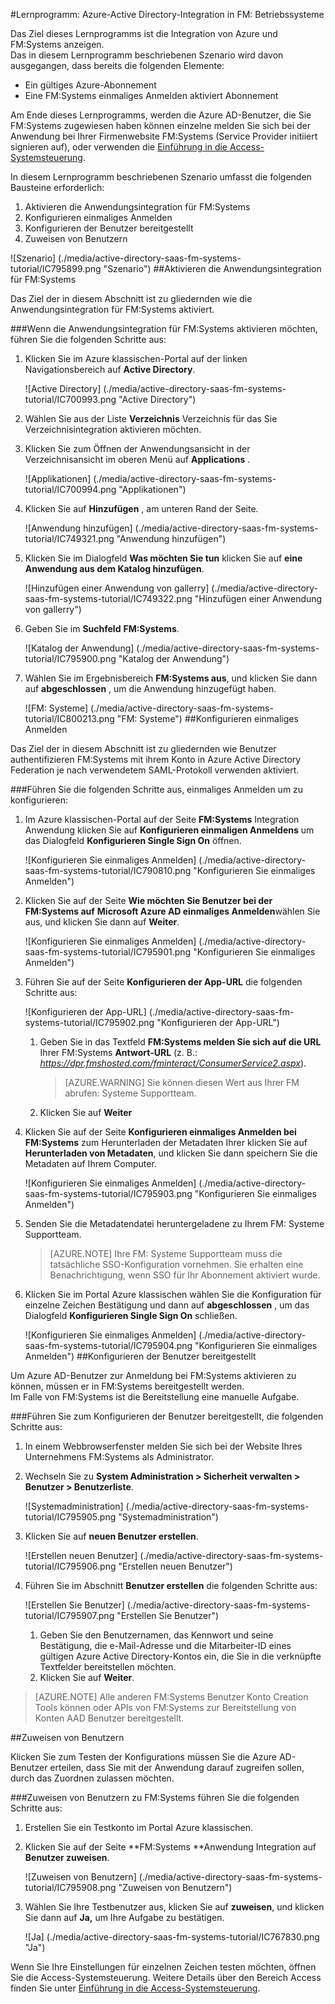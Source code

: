 <properties 
    pageTitle="Lernprogramm: Azure-Active Directory-Integration in FM: Systeme | Microsoft Azure" 
    description="Informationen zum Verwenden von FM: Systeme mit Azure Active Directory aktivieren einmaliges Anmelden, automatisierte Bereitstellung und mehr!" 
    services="active-directory" 
    authors="jeevansd"  
    documentationCenter="na" 
    manager="femila"/>
<tags 
    ms.service="active-directory" 
    ms.devlang="na" 
    ms.topic="article" 
    ms.tgt_pltfrm="na" 
    ms.workload="identity" 
    ms.date="09/29/2016" 
    ms.author="jeedes" />

#<a name="tutorial-azure-active-directory-integration-with-fm-systems"></a>Lernprogramm: Azure-Active Directory-Integration in FM: Betriebssysteme
  
Das Ziel dieses Lernprogramms ist die Integration von Azure und FM:Systems anzeigen.  
Das in diesem Lernprogramm beschriebenen Szenario wird davon ausgegangen, dass bereits die folgenden Elemente:

-   Ein gültiges Azure-Abonnement
-   Eine FM:Systems einmaliges Anmelden aktiviert Abonnement
  
Am Ende dieses Lernprogramms, werden die Azure AD-Benutzer, die Sie FM:Systems zugewiesen haben können einzelne melden Sie sich bei der Anwendung bei Ihrer Firmenwebsite FM:Systems (Service Provider initiiert signieren auf), oder verwenden die [Einführung in die Access-Systemsteuerung](active-directory-saas-access-panel-introduction.md).
  
In diesem Lernprogramm beschriebenen Szenario umfasst die folgenden Bausteine erforderlich:

1.  Aktivieren die Anwendungsintegration für FM:Systems
2.  Konfigurieren einmaliges Anmelden
3.  Konfigurieren der Benutzer bereitgestellt
4.  Zuweisen von Benutzern

![Szenario] (./media/active-directory-saas-fm-systems-tutorial/IC795899.png "Szenario")
##<a name="enabling-the-application-integration-for-fmsystems"></a>Aktivieren die Anwendungsintegration für FM:Systems
  
Das Ziel der in diesem Abschnitt ist zu gliedernden wie die Anwendungsintegration für FM:Systems aktiviert.

###<a name="to-enable-the-application-integration-for-fmsystems-perform-the-following-steps"></a>Wenn die Anwendungsintegration für FM:Systems aktivieren möchten, führen Sie die folgenden Schritte aus:

1.  Klicken Sie im Azure klassischen-Portal auf der linken Navigationsbereich auf **Active Directory**.

    ![Active Directory] (./media/active-directory-saas-fm-systems-tutorial/IC700993.png "Active Directory")

2.  Wählen Sie aus der Liste **Verzeichnis** Verzeichnis für das Sie Verzeichnisintegration aktivieren möchten.

3.  Klicken Sie zum Öffnen der Anwendungsansicht in der Verzeichnisansicht im oberen Menü auf **Applications** .

    ![Applikationen] (./media/active-directory-saas-fm-systems-tutorial/IC700994.png "Applikationen")

4.  Klicken Sie auf **Hinzufügen** , am unteren Rand der Seite.

    ![Anwendung hinzufügen] (./media/active-directory-saas-fm-systems-tutorial/IC749321.png "Anwendung hinzufügen")

5.  Klicken Sie im Dialogfeld **Was möchten Sie tun** klicken Sie auf **eine Anwendung aus dem Katalog hinzufügen**.

    ![Hinzufügen einer Anwendung von gallerry] (./media/active-directory-saas-fm-systems-tutorial/IC749322.png "Hinzufügen einer Anwendung von gallerry")

6.  Geben Sie im **Suchfeld** **FM:Systems**.

    ![Katalog der Anwendung] (./media/active-directory-saas-fm-systems-tutorial/IC795900.png "Katalog der Anwendung")

7.  Wählen Sie im Ergebnisbereich **FM:Systems aus**, und klicken Sie dann auf **abgeschlossen** , um die Anwendung hinzugefügt haben.

    ![FM: Systeme] (./media/active-directory-saas-fm-systems-tutorial/IC800213.png "FM: Systeme")
##<a name="configuring-single-sign-on"></a>Konfigurieren einmaliges Anmelden
  
Das Ziel der in diesem Abschnitt ist zu gliedernden wie Benutzer authentifizieren FM:Systems mit ihrem Konto in Azure Active Directory Federation je nach verwendetem SAML-Protokoll verwenden aktiviert.

###<a name="to-configure-single-sign-on-perform-the-following-steps"></a>Führen Sie die folgenden Schritte aus, einmaliges Anmelden um zu konfigurieren:

1.  Im Azure klassischen-Portal auf der Seite **FM:Systems** Integration Anwendung klicken Sie auf **Konfigurieren einmaligen Anmeldens** um das Dialogfeld **Konfigurieren Single Sign On** öffnen.

    ![Konfigurieren Sie einmaliges Anmelden] (./media/active-directory-saas-fm-systems-tutorial/IC790810.png "Konfigurieren Sie einmaliges Anmelden")

2.  Klicken Sie auf der Seite **Wie möchten Sie Benutzer bei der FM:Systems auf** **Microsoft Azure AD einmaliges Anmelden**wählen Sie aus, und klicken Sie dann auf **Weiter**.

    ![Konfigurieren Sie einmaliges Anmelden] (./media/active-directory-saas-fm-systems-tutorial/IC795901.png "Konfigurieren Sie einmaliges Anmelden")

3.  Führen Sie auf der Seite **Konfigurieren der App-URL** die folgenden Schritte aus:

    ![Konfigurieren der App-URL] (./media/active-directory-saas-fm-systems-tutorial/IC795902.png "Konfigurieren der App-URL")

    1.  Geben Sie in das Textfeld **FM:Systems melden Sie sich auf die URL** Ihrer FM:Systems **Antwort-URL** (z. B.: *https://dpr.fmshosted.com/fminteract/ConsumerService2.aspx*).  

        >[AZURE.WARNING] Sie können diesen Wert aus Ihrer FM abrufen: Systeme Supportteam.

    2.  Klicken Sie auf **Weiter**

4.  Klicken Sie auf der Seite **Konfigurieren einmaliges Anmelden bei FM:Systems** zum Herunterladen der Metadaten Ihrer klicken Sie auf **Herunterladen von Metadaten**, und klicken Sie dann speichern Sie die Metadaten auf Ihrem Computer.

    ![Konfigurieren Sie einmaliges Anmelden] (./media/active-directory-saas-fm-systems-tutorial/IC795903.png "Konfigurieren Sie einmaliges Anmelden")

5.  Senden Sie die Metadatendatei heruntergeladene zu Ihrem FM: Systeme Supportteam.

    >[AZURE.NOTE] Ihre FM: Systeme Supportteam muss die tatsächliche SSO-Konfiguration vornehmen.
Sie erhalten eine Benachrichtigung, wenn SSO für Ihr Abonnement aktiviert wurde.

6.  Klicken Sie im Portal Azure klassischen wählen Sie die Konfiguration für einzelne Zeichen Bestätigung und dann auf **abgeschlossen** , um das Dialogfeld **Konfigurieren Single Sign On** schließen.

    ![Konfigurieren Sie einmaliges Anmelden] (./media/active-directory-saas-fm-systems-tutorial/IC795904.png "Konfigurieren Sie einmaliges Anmelden")
##<a name="configuring-user-provisioning"></a>Konfigurieren der Benutzer bereitgestellt
  
Um Azure AD-Benutzer zur Anmeldung bei FM:Systems aktivieren zu können, müssen er in FM:Systems bereitgestellt werden.  
Im Falle von FM:Systems ist die Bereitstellung eine manuelle Aufgabe.

###<a name="to-configure-user-provisioning-perform-the-following-steps"></a>Führen Sie zum Konfigurieren der Benutzer bereitgestellt, die folgenden Schritte aus:

1.  In einem Webbrowserfenster melden Sie sich bei der Website Ihres Unternehmens FM:Systems als Administrator.

2.  Wechseln Sie zu **System Administration \> Sicherheit verwalten \> Benutzer \> Benutzerliste**.

    ![Systemadministration] (./media/active-directory-saas-fm-systems-tutorial/IC795905.png "Systemadministration")

3.  Klicken Sie auf **neuen Benutzer erstellen**.

    ![Erstellen neuen Benutzer] (./media/active-directory-saas-fm-systems-tutorial/IC795906.png "Erstellen neuen Benutzer")

4.  Führen Sie im Abschnitt **Benutzer erstellen** die folgenden Schritte aus:

    ![Erstellen Sie Benutzer] (./media/active-directory-saas-fm-systems-tutorial/IC795907.png "Erstellen Sie Benutzer")

    1.  Geben Sie den Benutzernamen, das Kennwort und seine Bestätigung, die e-Mail-Adresse und die Mitarbeiter-ID eines gültigen Azure Active Directory-Kontos ein, die Sie in die verknüpfte Textfelder bereitstellen möchten.
    2.  Klicken Sie auf **Weiter**.

>[AZURE.NOTE] Alle anderen FM:Systems Benutzer Konto Creation Tools können oder APIs von FM:Systems zur Bereitstellung von Konten AAD Benutzer bereitgestellt.

##<a name="assigning-users"></a>Zuweisen von Benutzern
  
Klicken Sie zum Testen der Konfigurations müssen Sie die Azure AD-Benutzer erteilen, dass Sie mit der Anwendung darauf zugreifen sollen, durch das Zuordnen zulassen möchten.

###<a name="to-assign-users-to-fmsystems-perform-the-following-steps"></a>Zuweisen von Benutzern zu FM:Systems führen Sie die folgenden Schritte aus:

1.  Erstellen Sie ein Testkonto im Portal Azure klassischen.

2.  Klicken Sie auf der Seite **FM:Systems **Anwendung Integration auf **Benutzer zuweisen**.

    ![Zuweisen von Benutzern] (./media/active-directory-saas-fm-systems-tutorial/IC795908.png "Zuweisen von Benutzern")

3.  Wählen Sie Ihre Testbenutzer aus, klicken Sie auf **zuweisen**, und klicken Sie dann auf **Ja,** um Ihre Aufgabe zu bestätigen.

    ![Ja] (./media/active-directory-saas-fm-systems-tutorial/IC767830.png "Ja")
  
Wenn Sie Ihre Einstellungen für einzelnen Zeichen testen möchten, öffnen Sie die Access-Systemsteuerung. Weitere Details über den Bereich Access finden Sie unter [Einführung in die Access-Systemsteuerung](active-directory-saas-access-panel-introduction.md).